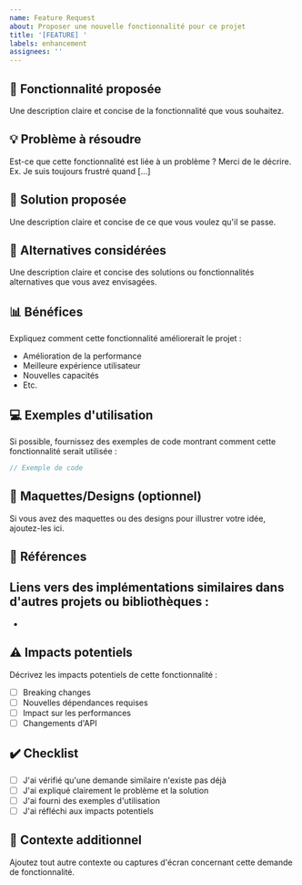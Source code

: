 ```yaml
---
name: Feature Request
about: Proposer une nouvelle fonctionnalité pour ce projet
title: '[FEATURE] '
labels: enhancement
assignees: ''
---
```


## 🚀 Fonctionnalité proposée

Une description claire et concise de la fonctionnalité que vous souhaitez.

## 💡 Problème à résoudre

Est-ce que cette fonctionnalité est liée à un problème ? Merci de le décrire.
Ex. Je suis toujours frustré quand [...]

## 📝 Solution proposée

Une description claire et concise de ce que vous voulez qu'il se passe.

## 🔄 Alternatives considérées

Une description claire et concise des solutions ou fonctionnalités alternatives que vous avez envisagées.

## 📊 Bénéfices

Expliquez comment cette fonctionnalité améliorerait le projet :
- Amélioration de la performance
- Meilleure expérience utilisateur
- Nouvelles capacités
- Etc.

## 💻 Exemples d'utilisation

Si possible, fournissez des exemples de code montrant comment cette fonctionnalité serait utilisée :

```typescript
// Exemple de code
```

## 🎨 Maquettes/Designs (optionnel)

Si vous avez des maquettes ou des designs pour illustrer votre idée, ajoutez-les ici.

## 🔗 Références

Liens vers des implémentations similaires dans d'autres projets ou bibliothèques :
-
-

## ⚠️ Impacts potentiels

Décrivez les impacts potentiels de cette fonctionnalité :
- [ ] Breaking changes
- [ ] Nouvelles dépendances requises
- [ ] Impact sur les performances
- [ ] Changements d'API

## ✔️ Checklist

- [ ] J'ai vérifié qu'une demande similaire n'existe pas déjà
- [ ] J'ai expliqué clairement le problème et la solution
- [ ] J'ai fourni des exemples d'utilisation
- [ ] J'ai réfléchi aux impacts potentiels

## 📝 Contexte additionnel

Ajoutez tout autre contexte ou captures d'écran concernant cette demande de fonctionnalité.
